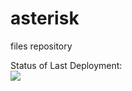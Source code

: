 # asterisk
 files repository





Status of Last Deployment:<br>
<img src="https://github.com/mushdavtyan/github-actions-part-2-cicd-to-aws/workflows/MY-CI-CD-Pipeline-to-AWS-ElasticBeastalk/badge.svg?brench-master"><br>
